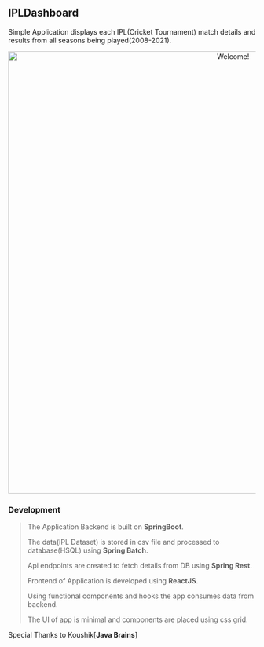 ## IPLDashboard

Simple Application displays each IPL(Cricket Tournament) match details and results from all seasons being played(2008-2021).

<div align="center" width="500">
 <img src="https://github.com/somesh526/IPLDashboard/blob/main/React.gif" alt="Welcome!" width="900"/>
 </div>

### Development
> The Application Backend is built on **SpringBoot**.
> 
> The data(IPL Dataset) is stored in csv file and processed to database(HSQL) using **Spring Batch**.
> 
> Api endpoints are created to fetch details from DB using **Spring Rest**.
> 
> Frontend of Application is developed using **ReactJS**.
> 
> Using functional components and hooks the app consumes data from backend.
> 
> The UI of app is minimal and components are placed using css grid.

Special Thanks to Koushik[**Java Brains**]
